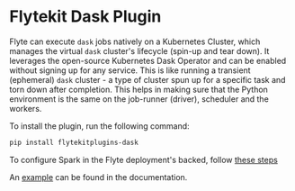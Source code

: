 # Flytekit Dask Plugin

Flyte can execute `dask` jobs natively on a Kubernetes Cluster, which manages the virtual `dask` cluster's lifecycle
(spin-up and tear down). It leverages the open-source Kubernetes Dask Operator and can be enabled without signing up
for any service. This is like running a transient (ephemeral) `dask` cluster - a type of cluster spun up for a specific
task and torn down after completion. This helps in making sure that the Python environment is the same on the job-runner
(driver), scheduler and the workers.

To install the plugin, run the following command:

```bash
pip install flytekitplugins-dask
```

To configure Spark in the Flyte deployment's backed, follow [these steps](https://docs.flyte.org/projects/cookbook/en/latest/auto/integrations/flytekit_plugins/k8s_dask/index.html#deploy-dask-plugin-in-the-flyte-backend)

An [example](https://docs.flyte.org/projects/cookbook/en/latest/auto/integrations/flytekit_plugins/k8s_dask/index.html)
can be found in the documentation.

